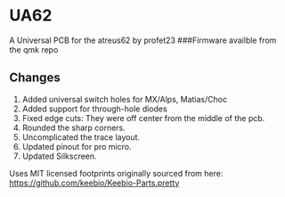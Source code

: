 # UA62
A Universal PCB for the atreus62 by profet23
###Firmware availble from the qmk repo
## Changes
1. Added universal switch holes for MX/Alps, Matias/Choc
2. Added support for through-hole diodes
3. Fixed edge cuts: They were off center from the middle of the pcb.
4. Rounded the sharp corners.
5. Uncomplicated the trace layout.
6. Updated pinout for pro micro.
7. Updated Silkscreen.

Uses MIT licensed footprints originally sourced from here: https://github.com/keebio/Keebio-Parts.pretty

